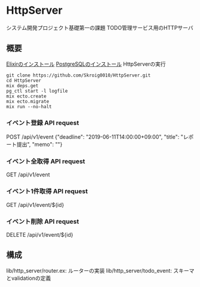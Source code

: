 # HttpServer

システム開発プロジェクト基礎第一の課題
TODO管理サービス用のHTTPサーバ

## 概要
[Elixirのインストール](https://elixir-lang.org/install.html)
[PostgreSQLのインストール](https://www.postgresql.org/download/)
HttpServerの実行
```
git clone https://github.com/Skroig0010/HttpServer.git
cd HttpServer
mix deps.get
pg_ctl start -l logfile
mix ecto.create
mix ecto.migrate
mix run --no-halt
```

### イベント登録 API request
POST /api/v1/event
{"deadline": "2019-06-11T14:00:00+09:00", "title": "レポート提出", "memo": ""}

### イベント全取得 API request
GET /api/v1/event

### イベント1件取得 API request
GET /api/v1/event/${id}

### イベント削除 API request
DELETE /api/v1/event/${id}

## 構成
lib/http\_server/router.ex: ルーターの実装
lib/http\_server/todo\_event: スキーマとvalidationの定義
